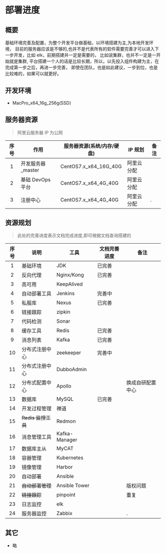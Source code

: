 # 部署进度

## 概要

基础环境完善及配置，为整个开发平台做基础，以环境搭建为主,为本地开发环境，
目前的服务器应该是不够的,也并不是代表所有的软件需要完善才可以进入下一步开发，比如 elk，前期搭建并一定是需要的，
比如说集群，也并不一定是一开始就是集群,
平台搭建一个人的话是比较长期，所以，以先投入组件构建为主，在完成第一步之后，再进一步完善，
即使在团队，也是如此建议，一步到位，也是比较难的，如果可以就更好。

## 开发环境

- MacPro_x64_16g_256g(SSD)

## 服务器资源

> 阿里云服务器 IP 为公网

| 序号 | 作用               | 服务器资源(系统/内存/硬盘) | IP 规划    | 备注 |
| :--: | ------------------ | -------------------------- | ---------- | ---- |
|  1   | 开发服务器\_master | CentOS7.x_x64_16G_40G      | 阿里云分配 |      |
|  2   | 基础 DevOps 平台   | CentOS7.x_x64_4G_40G       | 阿里云分配 |      |
|  3   | 注册中心           | CentOS7.x_x64_4G_40G       | 阿里云分配 | .    |

<!-- | 2    | 开发服务器_slave  | CentOS7.4_x64_2G_16G       | 192.168.1.111 | VBox虚拟机 | -->
<!-- | 3    | 开发服务器_slave  | CentOS7.4_x64_2G_16G       | 192.168.1.112 | VBox虚拟机 | -->
<!-- | 4    | 监控运维平台      | CentOS7.4_x64_4G_16G       | 192.168.1.119 | VBox虚拟机 | -->
<!-- | 7    | 基础服务服务器    | CentOS7.4_x64_1G_40G       | 172.18.11.241 | 阿里云     | -->
<!-- | 8    | 业务服务服务器    | CentOS7.4_x64_1G_40G       | 172.18.11.183 | 阿里云     | -->
<!-- | 9    | 应用服务服务器    | CentOS7.4_x64_1G_40G       | 172.18.11.130 | 阿里云     | -->

## 资源规划

> 此处的完善进度表示文档完成进度,即可根据文档查询搭建的

| 序号 | 说明               | 工具          | 文档完善进度 | 备注             |
| :--: | ------------------ | ------------- | ------------ | ---------------- |
|  1   | 基础环境           | JDK           | 已完善       |                  |
|  2   | 反向代理           | Nginx/Kong    | 已完善       |                  |
|  3   | 高可用             | KeepAlived    |              |                  |
|  4   | 自动部署工具       | Jenkins       | 完善中       |                  |
|  5   | 私服库             | Nexus         | 已完善       |                  |
|  6   | 链接跟踪           | zipkin        |              |                  |
|  7   | 代码检测           | Sonar         |              |                  |
|  8   | 缓存工具           | Redis         | 已完善       |                  |
|  9   | 消息列表           | Kafka         | 已完善       |                  |
|  10  | 分布式注册中心     | zeekeeper     | 完善中       |                  |
|  11  | 分布式注册中心     | DubboAdmin    |              |                  |
|  12  | 分布式配置中心     | Apollo        |              | 换成自研配置中心 |
|  13  | 数据库             | MySQL         | 已完善       |                  |
|  14  | 开发过程管理       | 禅道          |              |                  |
|  15  | ~~Redis 监控工具~~ | Redmon        |              |                  |
|  16  | 消息管理工具       | Kafka-Manager |              |                  |
|  17  | 数据库主从         | MyCAT         |              |                  |
|  18  | 容器管理           | Kubernetes    |              |                  |
|  19  | 镜像管理           | Harbor        |              |                  |
|  20  | 自动部署           | Ansible       |              |                  |
|  21  | ~~自动部署管理~~   | Ansible Tower |              | 版权问题         |
|  22  | ~~链接跟踪~~       | pinpoint      |              | 重复             |
|  23  | 日志监控           | elk           |              |                  |
|  24  | 服务器监控         | Zabbix        |              | .                |

<!-- | 20   | 基础环境搭建      | docker-compose | 完善中       |                  | -->

## 其它

- 略

<!-- # 访问地址 -->
<!-- | 序号 | 说明           | 地址                 | 备注 | -->
<!-- |:------|----------------|----------------------|------| -->
<!-- | 1    | 开发过程管理   | http://www.baidu.com |      | -->
<!-- | 2    | 缓存工具       |                      |      | -->
<!-- | 3    | Redis监控工具  |                      |      | -->
<!-- | 4    | 消息列表       |                      |      | -->
<!-- | 5    | 消息管理工具   |                      |      | -->
<!-- | 6    | 数据库         |                      |      | -->
<!-- | 7    | 数据库主从     |                      |      | -->
<!-- | 7    | 容器管理       |                      |      | -->
<!-- | 8    | 反向代理       |                      |      | -->
<!-- | 9    | 高可用         |                      |      | -->
<!-- | 10   | 分布式注册中心 |                      |      | -->
<!-- | 11   | 自动部署工具   |                      |      | -->
<!-- | 12   | 私服库         |                      |      | -->
<!-- | 13   | 代码检测       |                      |      | -->
<!-- | 14   | 镜像管理       |                      |      | -->
<!-- | 15   | 自动部署       |                      |      | -->
<!-- | 16   | 自动部署管理   |                      |      | -->
<!-- | 17   | 链接跟踪       |                      |      | -->
<!-- | 18   | 日志监控       |                      |      | -->
<!-- | 19   | 服务器监控     |                      |      | -->
